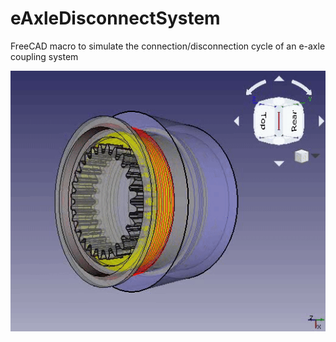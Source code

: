 # eAxleDisconnectSystem
FreeCAD macro to simulate the connection/disconnection cycle of an e-axle coupling system

![](/Video/GIF.gif)
